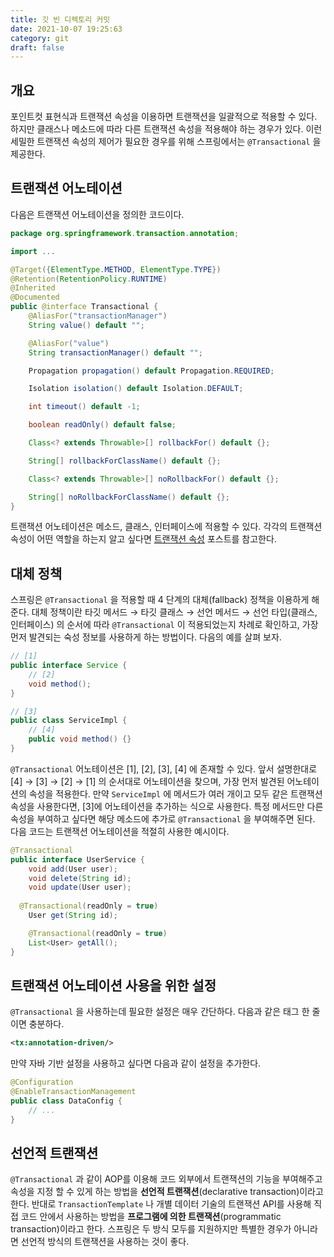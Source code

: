```yaml
---
title: 깃 빈 디렉토리 커밋
date: 2021-10-07 19:25:63
category: git
draft: false
---
```


## 개요

포인트컷 표현식과 트랜잭션 속성을 이용하면 트랜잭션을 일괄적으로 적용할 수 있다. 하지만 클래스나 메소드에 따라 다른 트랜잭션 속성을 적용해야 하는 경우가 있다. 이런 세밀한 트랜잭션 속성의 제어가 필요한 경우를 위해 스프링에서는 `@Transactional` 을 제공한다.

## 트랜잭션 어노테이션

다음은 트랜잭션 어노테이션을 정의한 코드이다.

```java
package org.springframework.transaction.annotation;

import ...

@Target({ElementType.METHOD, ElementType.TYPE})
@Retention(RetentionPolicy.RUNTIME)
@Inherited
@Documented
public @interface Transactional {
    @AliasFor("transactionManager")
    String value() default "";

    @AliasFor("value")
    String transactionManager() default "";

    Propagation propagation() default Propagation.REQUIRED;

    Isolation isolation() default Isolation.DEFAULT;

    int timeout() default -1;

    boolean readOnly() default false;

    Class<? extends Throwable>[] rollbackFor() default {};

    String[] rollbackForClassName() default {};

    Class<? extends Throwable>[] noRollbackFor() default {};

    String[] noRollbackForClassName() default {};
}
```

트랜잭션 어노테이션은 메소드, 클래스, 인터페이스에 적용할 수 있다. 각각의 트랜잭션 속성이 어떤 역할을 하는지 알고 싶다면 [트랜잭션 속성](/toby-spring/transaction-definition) 포스트를 참고한다.

## 대체 정책

스프링은 `@Transactional` 을 적용할 때 4 단계의 대체(fallback) 정책을 이용하게 해준다. 대체 정책이란 타깃 메서드 → 타깃 클래스 → 선언 메서드 → 선언 타입(클래스, 인터페이스) 의 순서에 따라 `@Transactional` 이 적용되었는지 차례로 확인하고, 가장 먼저 발견되는 숙성 정보를 사용하게 하는 방법이다. 다음의 예를 살펴 보자.

```java
// [1]
public interface Service {
	// [2]
	void method();
}

// [3]
public class ServiceImpl {
	// [4]
	public void method() {}
}
```

`@Transactional` 어노테이션은 [1], [2], [3], [4] 에 존재할 수 있다. 앞서 설명한대로 [4] → [3] → [2] → [1] 의 순서대로 어노테이션을 찾으며, 가장 먼저 발견된 어노테이션의 속성을 적용한다. 만약 `ServiceImpl` 에 메서드가 여러 개이고 모두 같은 트랜잭션 속성을 사용한다면, [3]에 어노테이션을 추가하는 식으로 사용한다. 특정 메서드만 다른 속성을 부여하고 싶다면 해당 메소드에 추가로 `@Transactional` 을 부여해주면 된다. 다음 코드는 트랜잭션 어노테이션을 적절히 사용한 예시이다.

```java
@Transactional
public interface UserService {
	void add(User user);
	void delete(String id);
	void update(User user);
	
  @Transactional(readOnly = true)
	User get(String id);

	@Transactional(readOnly = true)
	List<User> getAll();
}
```

## 트랜잭션 어노테이션 사용을 위한 설정

`@Transactional` 을 사용하는데 필요한 설정은 매우 간단하다. 다음과 같은 태그 한 줄이면 충분하다.

```xml
<tx:annotation-driven/>
```

만약 자바 기반 설정을 사용하고 싶다면 다음과 같이 설정을 추가한다.

```java
@Configuration
@EnableTransactionManagement
public class DataConfig {
	// ...
}
```

## 선언적 트랜잭션

`@Transactional` 과 같이 AOP를 이용해 코드 외부에서 트랜잭션의 기능을 부여해주고 속성을 지정 할 수 있게 하는 방법을 **선언적 트랜잭션**(declarative transaction)이라고 한다. 반대로 `TransactionTemplate` 나 개별 데이터 기술의 트랜잭션 API를 사용해 직접 코드 안에서 사용하는 방법을 **프로그램에 의한 트랜잭션**(programmatic transaction)이라고 한다. 스프링은 두 방식 모두를 지원하지만 특별한 경우가 아니라면 선언적 방식의 트랜잭션을 사용하는 것이 좋다.